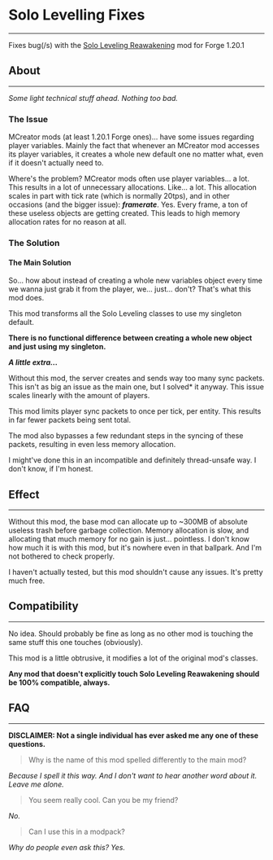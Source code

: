 # Solo Levelling Fixes
<hr>

Fixes bug(/s) with the [Solo Leveling Reawakening](https://www.curseforge.com/minecraft/mc-mods/solo-craft-reawakening)
mod for Forge 1.20.1

## About
<hr>

*Some light technical stuff ahead. Nothing too bad.*

### The Issue

MCreator mods (at least 1.20.1 Forge ones)... have some issues regarding player variables. Mainly the fact that whenever an MCreator mod accesses
its player variables, it creates a whole new default one no matter what, even if it doesn't actually need to.

Where's the problem? MCreator mods often use player variables... a lot. 
This results in a lot of unnecessary allocations. Like... a lot. 
This allocation scales in part with tick rate (which is normally 20tps),
and in other occasions (and the bigger issue): ***framerate***. Yes. Every frame, a ton of these useless
objects are getting created. This leads to high memory allocation rates for no reason at all.

### The Solution

#### The Main Solution

So... how about instead of creating a whole new variables object
every time we wanna just grab it from the player, we... just... don't? That's what this mod does.

This mod transforms all the Solo Leveling classes to use my singleton default.

**There is no functional difference between creating a whole
new object and just using my singleton.**

***A little extra...***

Without this mod, the server creates and sends way too many sync packets.
This isn't as big an issue as the main one, but I solved* it anyway.
This issue scales linearly with the amount of players.

This mod limits player sync packets to once per tick, per entity. This results in far fewer packets being sent total.

The mod also bypasses a few redundant steps in the syncing of these packets, resulting in even less memory allocation.

I might've done this in an incompatible and definitely thread-unsafe way. I don't know, if I'm honest.

## Effect
<hr>

Without this mod, the base mod can allocate up to ~300MB of absolute useless trash before garbage collection.
Memory allocation is slow, and allocating that much memory for no gain is just... pointless.
I don't know how much it is with this mod, but it's nowhere even in that ballpark. And I'm not bothered to check properly.

I haven't actually tested, but this mod shouldn't cause any issues. It's pretty much free.

## Compatibility
<hr>

No idea. Should probably be fine as long as no other mod is touching the same stuff this one touches (obviously).

This mod is a little obtrusive, it modifies a lot of the original mod's classes.

**Any mod that doesn't explicitly touch Solo Leveling Reawakening should be 100% compatible, always.**

## FAQ
<hr>

**DISCLAIMER: Not a single individual has ever asked me any one of these questions.**


> Why is the name of this mod spelled differently to the main mod?

*Because I spell it this way. And I don't want to hear another word about it. Leave me alone.*

> You seem really cool. Can you be my friend?

*No.*

> Can I use this in a modpack?

*Why do people even ask this? Yes.*